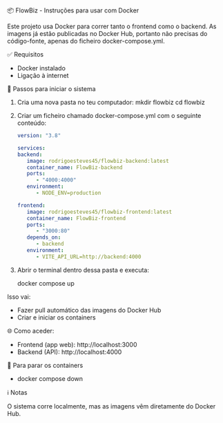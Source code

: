 📦 FlowBiz - Instruções para usar com Docker

Este projeto usa Docker para correr tanto o frontend como o backend. As imagens já estão publicadas no Docker Hub, portanto não precisas do código-fonte, apenas do ficheiro docker-compose.yml.

✅ Requisitos

- Docker instalado
- Ligação à internet

🚀 Passos para iniciar o sistema

1. Cria uma nova pasta no teu computador:
      mkdir flowbiz
      cd flowbiz

2. Criar um ficheiro chamado docker-compose.yml com o seguinte conteúdo:

      ```yaml
      version: "3.8"

      services:
      backend:
         image: rodrigoesteves45/flowbiz-backend:latest
         container_name: FlowBiz-backend
         ports:
            - "4000:4000"
         environment:
            - NODE_ENV=production

      frontend:
         image: rodrigoesteves45/flowbiz-frontend:latest
         container_name: FlowBiz-frontend
         ports:
            - "3000:80"
         depends_on:
            - backend
         environment:
            - VITE_API_URL=http://backend:4000

3. Abrir o terminal dentro dessa pasta e executa:
      
      docker compose up

Isso vai:

- Fazer pull automático das imagens do Docker Hub
- Criar e iniciar os containers

🌐 Como aceder:

- Frontend (app web): http://localhost:3000
- Backend (API): http://localhost:4000

🛑 Para parar os containers

- docker compose down

ℹ️ Notas

O sistema corre localmente, mas as imagens vêm diretamente do Docker Hub.
